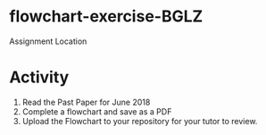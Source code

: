 # flowchart-exercise-BGLZ
Assignment Location

# Activity
1. Read the Past Paper for June 2018
2. Complete a flowchart and save as a PDF
3. Upload the Flowchart to your repository for your tutor to review.
